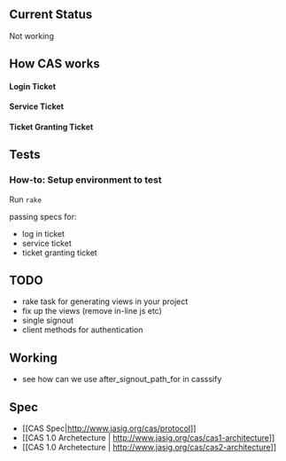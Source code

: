 ## Current Status

Not working

## How CAS works

#### Login Ticket

#### Service Ticket

#### Ticket Granting Ticket

## Tests

### How-to: Setup environment to test

Run `rake` 

passing specs for:

* log in ticket
* service ticket
* ticket granting ticket

## TODO

* rake task for generating views in your project
* fix up the views (remove in-line js etc)
* single signout
* client methods for authentication

## Working

* see how can we use after_signout_path_for in casssify

## Spec

* [[CAS Spec|http://www.jasig.org/cas/protocol]]
* [[CAS 1.0 Archetecture | http://www.jasig.org/cas/cas1-architecture]]
* [[CAS 1.0 Archetecture | http://www.jasig.org/cas/cas2-architecture]]